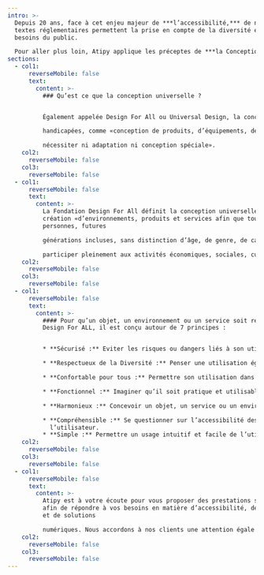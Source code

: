 ```yaml
---
intro: >-
  Depuis 20 ans, face à cet enjeu majeur de ***l’accessibilité,*** de nombreux
  textes réglementaires permettent la prise en compte de la diversité et des
  besoins du public.

  Pour aller plus loin, Atipy applique les préceptes de ***la Conception Universelle.***
sections:
  - col1:
      reverseMobile: false
      text:
        content: >-
          ### Qu’est ce que la conception universelle ?


          Également appelée Design For All ou Universal Design, la conception universelle est défini par l’article 2 de la convention de l’ONU relative aux droits des personnes

          handicapées, comme «conception de produits, d’équipements, de programmes et de services qui puissent être utilisés par tous, dans toute la mesure possible, sans

          nécessiter ni adaptation ni conception spéciale».
    col2:
      reverseMobile: false
    col3:
      reverseMobile: false
  - col1:
      reverseMobile: false
      text:
        content: >-
          La Fondation Design For All définit la conception universelle comme la
          création «d’environnements, produits et services afin que toutes les
          personnes, futures

          générations incluses, sans distinction d’âge, de genre, de capacité ou d’origine culturelle, puissent avoir les mêmes opportunités de comprendre, d’accéder et de

          participer pleinement aux activités économiques, sociales, culturelles et de loisirs, de manière la plus indépendante possible .»
    col2:
      reverseMobile: false
    col3:
      reverseMobile: false
  - col1:
      reverseMobile: false
      text:
        content: >-
          #### Pour qu’un objet, un environnement ou un service soit reconnu
          Design For ALL, il est conçu autour de 7 principes :


          * **Sécurisé :** Eviter les risques ou dangers liés à son utilisation.

          * **Respectueux de la Diversité :** Penser une utilisation égalitaire, paritaire auprès d’utilisateurs aux capacités multiples et différentes.

          * **Confortable pour tous :** Permettre son utilisation dans un bien-être physique et psychologique, tout en nécessitant un faible effort.

          * **Fonctionnel :** Imaginer qu’il soit pratique et utilisable quelles que soient la taille, la posture ou la mobilité de l’usager.

          * **Harmonieux :** Concevoir un objet, un service ou un environnement pratique et esthétique. La conception universelle est compatible avec la notion de « beau ».

          * **Compréhensible :** Se questionner sur l’accessibilité des informations ou du service, quelles que soient les connaissances ou les facilités de compréhension de
            l’utilisateur.
          * **Simple :** Permettre un usage intuitif et facile de l’utilisation en allant à l’essentiel.
    col2:
      reverseMobile: false
    col3:
      reverseMobile: false
  - col1:
      reverseMobile: false
      text:
        content: >-
          Atipy est à votre écoute pour vous proposer des prestations sur-mesure
          afin de répondre à vos besoins en matière d’accessibilité, de design
          et de solutions

          numériques. Nous accordons à nos clients une attention égale quelque soit leur notoriété ou le montant du contrat.
    col2:
      reverseMobile: false
    col3:
      reverseMobile: false
---
```

